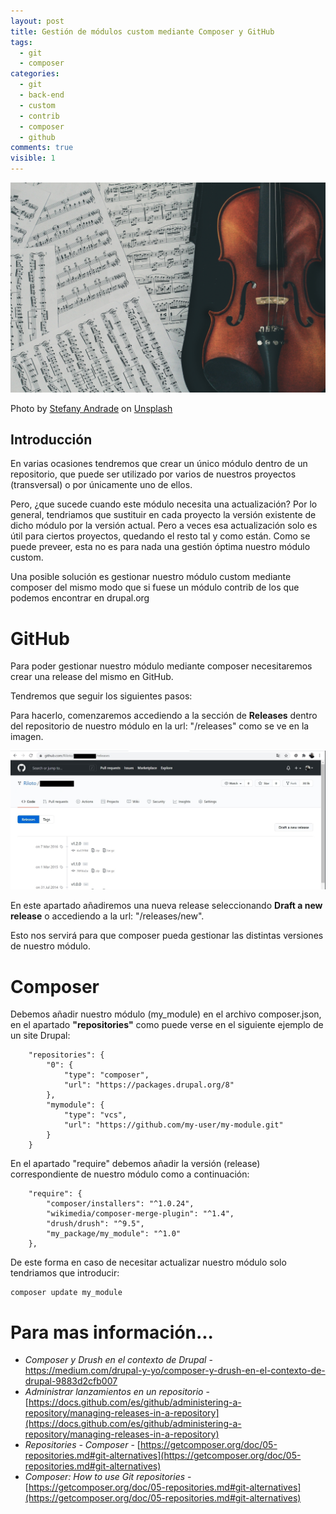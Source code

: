 ```yaml
---
layout: post
title: Gestión de módulos custom mediante Composer y GitHub
tags:
  - git
  - composer
categories:
  - git
  - back-end
  - custom
  - contrib
  - composer
  - github
comments: true
visible: 1
---
```


![Git&Composer](/images/Git-Composer.jpg)

<span>Photo by <a href="https://unsplash.com/@stefany_andrade?utm_source=unsplash&amp;utm_medium=referral&amp;utm_content=creditCopyText">Stefany Andrade</a> on <a href="https://unsplash.com/?utm_source=unsplash&amp;utm_medium=referral&amp;utm_content=creditCopyText">Unsplash</a></span>

## Introducción

En varias ocasiones tendremos que crear un único módulo dentro de un repositorio, que puede ser utilizado por varios de nuestros proyectos (transversal) o por únicamente uno de ellos.

Pero, ¿que sucede cuando este módulo necesita una actualización?
Por lo general, tendriamos que sustituir en cada proyecto la versión existente de dicho módulo por la versión actual. 
Pero a veces esa actualización solo es útil para ciertos proyectos, quedando el resto tal y como están. 
Como se puede preveer, esta no es para nada una gestión óptima nuestro módulo custom. 

Una posible solución es gestionar nuestro módulo custom mediante composer del mismo modo que si fuese un módulo contrib de los que podemos encontrar en drupal.org

# GitHub

Para poder gestionar nuestro módulo mediante composer necesitaremos crear una release del mismo en GitHub. 
<!-- Esto anteriormente solo era posible utilizando **GitHub**; pero a partir de **GitLab 11.7.** también tenemos la posibilidad de generar releases en esta plataforma. 

Independientemente de que plataforma de almacenamiento utilicemos para el código de nuestro módulo, tendremos que  seguir los siguientes pasos: -->

Tendremos que seguir los siguientes pasos:

Para hacerlo, comenzaremos accediendo a la sección de **Releases** dentro del repositorio de nuestro módulo en la url: "/releases" como se ve en la imagen. <!-- Y en el caso de utilizar GitLab a la sección **Versiones** (si tenemos nuestra cuenta configurada en castellano) en la url: "/-/releases". -->

![GitHub_release](/images/GitHub_release.jpg)

En este apartado añadiremos una nueva release seleccionando **Draft a new release** o accediendo a la url: "/releases/new". 
<!-- Si nuestro repositorio se encuentra alojado en GitLab seleccionaremos **Nueva versión** o accederemos a la url: "/-/releases/new".

![GitLab_release](/images/GitLab_release.jpg)


Como se puede observar son soluciones muy similares. -->

Esto nos servirá para que composer pueda gestionar las distintas versiones de nuestro módulo. 

# Composer

Debemos añadir nuestro módulo (my_module) en el archivo composer.json, en el apartado **"repositories"** como puede verse en el siguiente ejemplo de un site Drupal:

```
    "repositories": {
        "0": {
            "type": "composer",
            "url": "https://packages.drupal.org/8"
        },
        "mymodule": {
            "type": "vcs",
            "url": "https://github.com/my-user/my-module.git"
        }
    }    
```

En el apartado "require" debemos añadir la versión (release) correspondiente de nuestro módulo como a continuación:

```
    "require": {
        "composer/installers": "^1.0.24",
        "wikimedia/composer-merge-plugin": "^1.4",
        "drush/drush": "^9.5",
        "my_package/my_module": "^1.0"
    },
```

De este forma en caso de necesitar actualizar nuestro módulo solo tendriamos que introducir:

```
composer update my_module
```

# Para mas información...

* *Composer y Drush en el contexto de Drupal* - [https://medium.com/drupal-y-yo/composer-y-drush-en-el-contexto-de-drupal-9883d2cfb007  ](https://medium.com/drupal-y-yo/composer-y-drush-en-el-contexto-de-drupal-9883d2cfb007)
* *Administrar lanzamientos en un repositorio* - [https://docs.github.com/es/github/administering-a-repository/managing-releases-in-a-repository](https://docs.github.com/es/github/administering-a-repository/managing-releases-in-a-repository)
* *Repositories - Composer* - [https://getcomposer.org/doc/05-repositories.md#git-alternatives](https://getcomposer.org/doc/05-repositories.md#git-alternatives)
* *Composer: How to use Git repositories* - [https://getcomposer.org/doc/05-repositories.md#git-alternatives](https://getcomposer.org/doc/05-repositories.md#git-alternatives)